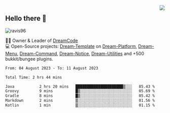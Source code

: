 <img align='right' src="https://github-readme-stats.vercel.app/api?username=Ravis96&show_icons=true">

## Hello there 👋
<p align="left"> <img src="https://komarev.com/ghpvc/?username=ravis96&label=Profile%20views&color=0e75b6&style=flat" alt="ravis96" /> </p>

👨‍💻 Owner & Leader of [DreamCode](https://github.com/DreamPoland) <br>
💻 Open-Source projects: [Dream-Template](https://github.com/DreamPoland/dream-template) on [Dream-Platform](https://github.com/DreamPoland/dream-platform), [Dream-Menu](https://github.com/DreamPoland/dream-menu), [Dream-Command](https://github.com/DreamPoland/dream-command), [Dream-Notice](https://github.com/DreamPoland/dream-notice), [Dream-Utilities](https://github.com/DreamPoland/dream-utilities) and +500 bukkit/bungee plugins.

<!--START_SECTION:waka-->

```txt
From: 04 August 2023 - To: 11 August 2023

Total Time: 2 hrs 44 mins

Java           2 hrs 20 mins   █████████████████████▒░░░   85.43 %
Groovy         9 mins          █▒░░░░░░░░░░░░░░░░░░░░░░░   05.69 %
Gradle         8 mins          █▒░░░░░░░░░░░░░░░░░░░░░░░   05.42 %
Markdown       2 mins          ▒░░░░░░░░░░░░░░░░░░░░░░░░   01.56 %
Kotlin         1 min           ▒░░░░░░░░░░░░░░░░░░░░░░░░   01.15 %
```

<!--END_SECTION:waka-->
